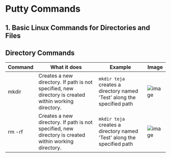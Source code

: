 # Putty Commands

## 1. Basic Linux Commands for Directories and Files
 

## Directory Commands


| Command | What it does | Example         | Image |
|---------|--------------|---------|-------|
| mkdir   |Creates a new directory. If path is not specified, new directory is created within working directory.| ``mkdir teja`` creates a directory named 'Test' along the specified path  |![image](https://github.com/tejaroy/Django-Project-Setup/blob/main/image.png)|
| rm -rf   |Creates a new directory. If path is not specified, new directory is created within working directory.| ``mkdir teja`` creates a directory named 'Test' along the specified path  |![image](https://github.com/tejaroy/Django-Project-Setup/blob/main/image.png)|